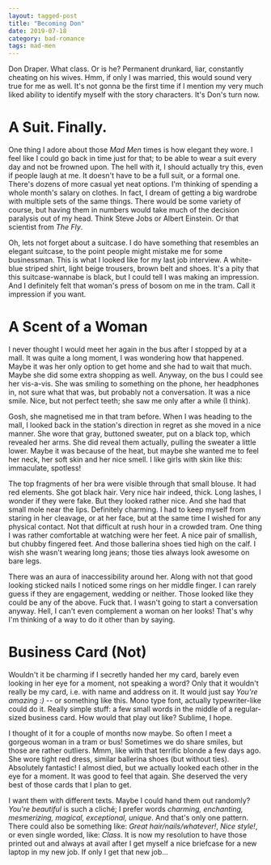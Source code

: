 ```yaml
---
layout: tagged-post
title: "Becoming Don"
date: 2019-07-18
category: bad-romance
tags: mad-men
---
```

Don Draper. What class. Or is he? Permanent drunkard, liar, constantly cheating on his wives. Hmm, if only I was married, this would sound very true for me as well. It's not gonna be the first time if I mention my very much liked ability to identify myself with the story characters. It's Don's turn now.


A Suit. Finally.
================

One thing I adore about those _Mad Men_ times is how elegant they wore. I feel like I could go back in time just for that; to be able to wear a suit every day and not be frowned upon. The hell with it, I should actually try this, even if people laugh at me. It doesn't have to be a full suit, or a formal one. There's dozens of more casual yet neat options. I'm thinking of spending a whole month's salary on clothes. In fact, I dream of getting a big wardrobe with multiple sets of the same things. There would be some variety of course, but having them in numbers would take much of the decision paralysis out of my head. Think Steve Jobs or Albert Einstein. Or that scientist from _The Fly_.

Oh, lets not forget about a suitcase. I do have something that resembles an elegant suitcase, to the point people might mistake me for some businessman. This is what I looked like for my last job interview. A white-blue striped shirt, light beige trousers, brown belt and shoes. It's a pity that this suitcase-wannabe is black, but I could tell I was making an impression. And I definitely felt that woman's press of bosom on me in the tram. Call it impression if you want.


A Scent of a Woman
==================

I never thought I would meet her again in the bus after I stopped by at a mall. It was quite a long moment, I was wondering how that happened. Maybe it was her only option to get home and she had to wait that much. Maybe she did some extra shopping as well. Anyway, on the bus I could see her vis-a-vis. She was smiling to something on the phone, her headphones in, not sure what that was, but probably not a conversation. It was a nice smile. Nice, but not perfect teeth; she saw me only after a while (I think).

Gosh, she magnetised me in that tram before. When I was heading to the mall, I looked back in the station's direction in regret as she moved in a nice manner. She wore that gray, buttoned sweater, put on a black top, which revealed her arms. She did reveal them actually, pulling the sweater a little lower. Maybe it was because of the heat, but maybe she wanted me to feel her neck, her soft skin and her nice smell. I like girls with skin like this: immaculate, spotless!

The top fragments of her bra were visible through that small blouse. It had red elements. She got black hair. Very nice hair indeed, thick. Long lashes, I wonder if they were fake. But they looked rather nice. And she had that small mole near the lips. Definitely charming. I had to keep myself from staring in her cleavage, or at her face, but at the same time I wished for any physical contact. Not that difficult at rush hour in a crowded tram. One thing I was rather comfortable at watching were her feet. A nice pair of smallish, but chubby fingered feet. And those ballerina shoes tied high on the calf. I wish she wasn't wearing long jeans; those ties always look awesome on bare legs.

There was an aura of inaccessibility around her. Along with not that good looking sticked nails I noticed some rings on her middle finger. I can rarely guess if they are engagement, wedding or neither. Those looked like they could be any of the above. Fuck that. I wasn't going to start a conversation anyway. Hell, I can't even complement a woman on her looks! That's why I'm thinking of a way to do it other than by saying.


Business Card (Not)
===================

Wouldn't it be charming if I secretly handed her my card, barely even looking in her eye for a moment, not speaking a word? Only that it wouldn't really be my card, i.e. with name and address on it. It would just say _You're amazing :)_ -- or something like this. Mono type font, actually typewriter-like could do it. Really simple stuff: a few small words in the middle of a regular-sized business card. How would that play out like? Sublime, I hope.

I thought of it for a couple of months now maybe. So often I meet a gorgeous woman in a tram or bus! Sometimes we do share smiles, but those are rather outliers. Mmm, like with that terrific blonde a few days ago. She wore tight red dress, similar ballerina shoes (but without ties). Absolutely fantastic! I almost died, but we actually looked each other in the eye for a moment. It was good to feel that again. She deserved the very best of those cards that I plan to get.

I want them with different texts. Maybe I could hand them out randomly? _You're beautiful_ is such a cliché; I prefer words _charming, enchanting, mesmerizing, magical, exceptional, unique_. And that's only one pattern. There could also be something like: _Great hair/nails/whatever!_, _Nice style!_, or even single worded, like: _Class_. It is now my resolution to have those printed out and always at avail after I get myself a nice briefcase for a new laptop in my new job. If only I get that new job...
